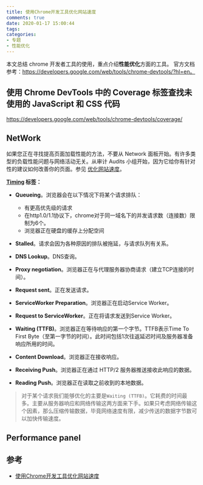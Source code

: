```yaml
---
title: 使用Chrome开发工具优化网站速度
comments: true
date: 2020-01-17 15:00:44
tags:
categories:
- 专题
- 性能优化
---
```


本文总结 chrome 开发者工具的使用，重点介绍**性能优化**方面的工具。
官方文档参考：https://developers.google.com/web/tools/chrome-devtools/?hl=en。

<!--more-->

## 使用 Chrome DevTools 中的 Coverage 标签查找未使用的 JavaScript 和 CSS 代码

https://developers.google.com/web/tools/chrome-devtools/coverage/


## NetWork

如果您正在寻找提高页面加载性能的方法，不要从 Network 面板开始。有许多类型的负载性能问题与网络活动无关。从审计 Audits 小组开始，因为它给你有针对性的建议如何改善你的页面。参见 [优化网站速度](https://developers.google.com/web/tools/chrome-devtools/speed/get-started)。

**[Timing](https://developers.google.com/web/tools/chrome-devtools/network/reference#timing-explanation) 标签：**

* **Queueing**。浏览器会在以下情况下将某个请求排队：
  * 有更高优先级的请求
  * 在http1.0/1.1协议下，chrome对于同一域名下的并发请求数（连接数）限制为6个。
  * 浏览器正在硬盘的缓存上分配空间

* **Stalled**。请求会因为各种原因的排队被拖延，与请求队列有关系。

* **DNS Lookup**。DNS查询。

* **Proxy negotiation**。浏览器正在与代理服务器协商请求（建立TCP连接的时间）。

* **Request sent**。正在发送请求。
* **ServiceWorker Preparation**。浏览器正在启动Service Worker。
* **Request to ServiceWorker**。正在将请求发送到Service Worker。
* **Waiting (TTFB)**。浏览器正在等待响应的第一个字节。TTFB表示Time To First Byte（至第一字节的时间）。此时间包括1次往返延迟时间及服务器准备响应所用的时间。
* **Content Download**。浏览器正在接收响应。
* **Receiving Push**。浏览器正在通过 HTTP/2 服务器推送接收此响应的数据。
* **Reading Push**。浏览器正在读取之前收到的本地数据。

> 对于某个请求我们能够优化的主要是`Waiting (TTFB)`。它耗费的时间最多。主要从服务器响应和网络传输这两方面来下手。如果只考虑网络传输这个因素，那么压缩传输数据，毕竟网络速度有限，减少传送的数据字节数可以加快传输速度。

## Performance panel




## 参考

* [使用Chrome开发工具优化网站速度](https://developers.google.com/web/tools/chrome-devtools/speed/get-started)